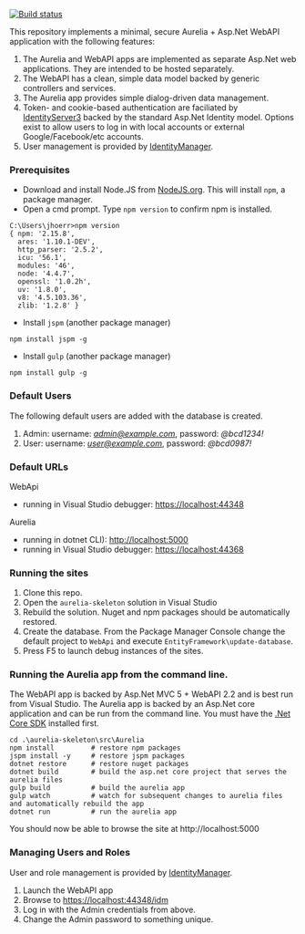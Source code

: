 [![Build status](https://ci.appveyor.com/api/projects/status/xp12i86o3ni5dis8/branch/master?svg=true)](https://ci.appveyor.com/project/jhoerr/aurelia-skeleton/branch/master)

This repository implements a minimal, secure Aurelia + Asp.Net WebAPI application with the following features:

1. The Aurelia and WebAPI apps are implemented as separate Asp.Net web applications. They are intended to be hosted separately.
2. The WebAPI has a clean, simple data model backed by generic controllers and services.
3. The Aurelia app provides simple dialog-driven data management.
4. Token- and cookie-based authentication are faciliated by [IdentityServer3](https://github.com/IdentityServer) backed by the standard Asp.Net Identity model. Options exist to allow users to log in with local accounts or external Google/Facebook/etc accounts.
5. User management is provided by [IdentityManager](https://github.com/IdentityManager).

### Prerequisites

* Download and install Node.JS from [NodeJS.org](https://nodejs.org/en/). This will install `npm`, a package manager.
* Open a cmd prompt. Type `npm version` to confirm npm is installed.
```
C:\Users\jhoerr>npm version
{ npm: '2.15.8',
  ares: '1.10.1-DEV',
  http_parser: '2.5.2',
  icu: '56.1',
  modules: '46',
  node: '4.4.7',
  openssl: '1.0.2h',
  uv: '1.8.0',
  v8: '4.5.103.36',
  zlib: '1.2.8' }
```
* Install `jspm` (another package manager)
```
npm install jspm -g
```
* Install `gulp` (another package manager) 
```
npm install gulp -g
```

### Default Users

The following default users are added with the database is created.

1. Admin: username: *admin@example.com*, password: *@bcd1234!*
2. User:  username: *user@example.com*,  password: *@bcd0987!*

### Default URLs

WebApi
* running in Visual Studio debugger: [https://localhost:44348](https://localhost:44348)

Aurelia 
 * running in dotnet CLI): [http://localhost:5000](http://localhost:5000)
 * running in Visual Studio debugger: [https://localhost:44368](https://localhost:44368)

### Running the sites

1. Clone this repo.
2. Open the `aurelia-skeleton` solution in Visual Studio
3. Rebuild the solution. Nuget and npm packages should be automatically restored.
4. Create the database. From the Package Manager Console change the default project to `WebApi` and execute `EntityFramework\update-database`.
5. Press F5 to launch debug instances of the sites.

### Running the Aurelia app from the command line.

The WebAPI app is backed by Asp.Net MVC 5 + WebAPI 2.2 and is best run from Visual Studio. 
The Aurelia app is backed by an Asp.Net core application and can be run from the command line. 
You must have the [.Net Core SDK](https://www.microsoft.com/net/core) installed first.

```
cd .\aurelia-skeleton\src\Aurelia
npm install         # restore npm packages
jspm install -y     # restore jspm packages
dotnet restore      # restore nuget packages
dotnet build        # build the asp.net core project that serves the aurelia files
gulp build          # build the aurelia app
gulp watch          # watch for subsequent changes to aurelia files and automatically rebuild the app
dotnet run          # run the aurelia app
```
You should now be able to browse the site at http://localhost:5000

### Managing Users and Roles

User and role management is provided by [IdentityManager](https://github.com/IdentityManager).

1. Launch the WebAPI app
2. Browse to [https://localhost:44348/idm](https://localhost:44348/idm)
3. Log in with the Admin credentials from above.
4. Change the Admin password to something unique.
